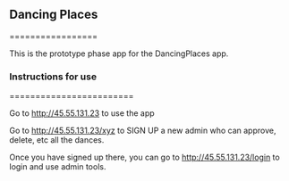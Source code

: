 ## Dancing Places
=================


This is the prototype phase app for the DancingPlaces app.

### Instructions for use
========================

Go to http://45.55.131.23 to use the app

Go to http://45.55.131.23/xyz to SIGN UP a new admin who can approve, delete, etc all the dances.

Once you have signed up there, you can go to http://45.55.131.23/login to login and use admin tools.